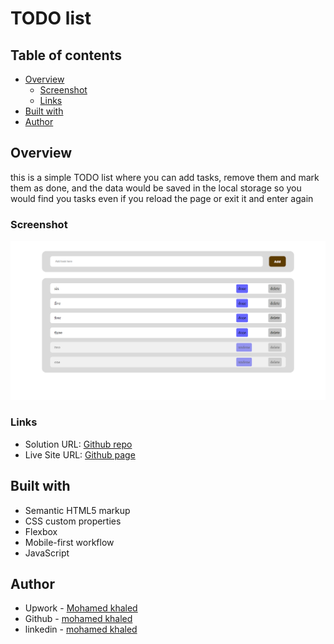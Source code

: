 # TODO list


## Table of contents

- [Overview](#overview)
  - [Screenshot](#screenshot)
  - [Links](#links)
- [Built with](#built-with)
- [Author](#author)


## Overview

this is a simple TODO list where you can add tasks, remove them and mark them as done, and the data would be saved in the local storage so you would find you tasks even if you reload the page or exit it and enter again

### Screenshot

![](./screencapture-file-E-udacity-projects-TODO-list-index-html-2022-04-13-18_37_54.png )


### Links

- Solution URL: [Github repo](https://github.com/mohamedkhaled4053/TODO-list)
- Live Site URL: [Github page](https://mohamedkhaled4053.github.io/TODO-list/)


## Built with

- Semantic HTML5 markup
- CSS custom properties
- Flexbox
- Mobile-first workflow
- JavaScript


## Author

- Upwork - [Mohamed khaled](https://www.upwork.com/freelancers/~01a5a737ea63245d57)
- Github - [mohamed khaled](https://github.com/mohamedkhaled4053)
- linkedin - [mohamed khaled](https://www.linkedin.com/in/mohamed-khaled-58602722b/)